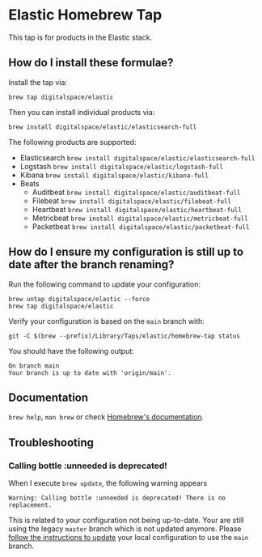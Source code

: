 # Elastic Homebrew Tap

This tap is for products in the Elastic stack.

## How do I install these formulae?

Install the tap via:

    brew tap digitalspace/elastic

Then you can install individual products via:

    brew install digitalspace/elastic/elasticsearch-full

The following products are supported:

* Elasticsearch `brew install digitalspace/elastic/elasticsearch-full`
* Logstash `brew install digitalspace/elastic/logstash-full`
* Kibana `brew install digitalspace/elastic/kibana-full`
* Beats
  * Auditbeat `brew install digitalspace/elastic/auditbeat-full`
  * Filebeat `brew install digitalspace/elastic/filebeat-full`
  * Heartbeat `brew install digitalspace/elastic/heartbeat-full`
  * Metricbeat `brew install digitalspace/elastic/metricbeat-full`
  * Packetbeat `brew install digitalspace/elastic/packetbeat-full`

## How do I ensure my configuration is still up to date after the branch renaming?

Run the following command to update your configuration:

    brew untap digitalspace/elastic --force
    brew tap digitalspace/elastic

Verify your configuration is based on the `main` branch with:

    git -C $(brew --prefix)/Library/Taps/elastic/homebrew-tap status

You should have the following output:

    On branch main
    Your branch is up to date with 'origin/main'.

## Documentation
`brew help`, `man brew` or check [Homebrew's documentation](https://github.com/Homebrew/brew/blob/master/docs/README.md).

## Troubleshooting
### Calling bottle :unneeded is deprecated!

When I execute `brew update`, the following warning appears

    Warning: Calling bottle :unneeded is deprecated! There is no replacement.

This is related to your configuration not being up-to-date. Your are still using the legacy `master` branch which is not updated anymore. Please [follow the instructions to update](#how-do-i-ensure-my-configuration-is-up-to-date) your local configuration to use the `main` branch.
